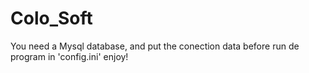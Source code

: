 # Colo_Soft
You need a Mysql database, and put the conection data before run de program in 'config.ini'
enjoy!
